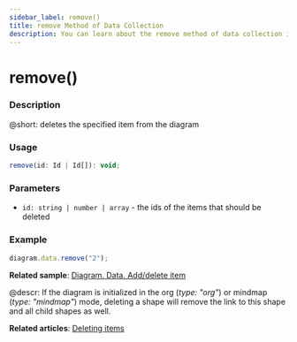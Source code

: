 ```yaml
---
sidebar_label: remove()
title: remove Method of Data Collection
description: You can learn about the remove method of data collection in the documentation of the DHTMLX JavaScript Diagram library. Browse developer guides and API reference, try out code examples and live demos, and download a free 30-day evaluation version of DHTMLX Diagram.
---
```


# remove()

### Description

@short: deletes the specified item from the diagram

### Usage

~~~js
remove(id: Id | Id[]): void;
~~~

### Parameters

- `id: string | number | array` - the ids of the items that should be deleted

### Example

~~~js
diagram.data.remove("2");
~~~


**Related sample**: [Diagram. Data. Add/delete item](https://snippet.dhtmlx.com/8wi20uop)

@descr:
If the diagram is initialized in the org (*type: "org"*) or mindmap (*type: "mindmap"*) mode, deleting a shape will remove the link to this shape and all child shapes as well.

**Related articles**:  [Deleting items](../../../guides/manipulating_items/#deleting-items)
